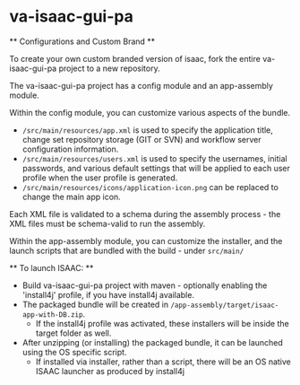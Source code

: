 va-isaac-gui-pa
========

** Configurations and Custom Brand **

To create your own custom branded version of isaac, fork the entire va-isaac-gui-pa project to a new repository.

The va-isaac-gui-pa project has a config module and an app-assembly module.

Within the config module, you can customize various aspects of the bundle.

 - `/src/main/resources/app.xml` is used to specify the application title, change set repository storage (GIT or SVN) and workflow server configuration information. 
 - `/src/main/resources/users.xml` is used to specify the usernames, initial passwords, and various default settings that will be applied
 to each user profile when the user profile is generated.
 - `/src/main/resources/icons/application-icon.png` can be replaced to change the main app icon.

Each XML file is validated to a schema during the assembly process - the XML files must be schema-valid to run the assembly.

Within the app-assembly module, you can customize the installer, and the launch scripts that are bundled with the build - under `src/main/`

** To launch ISAAC: **

- Build va-isaac-gui-pa project with maven - optionally enabling the 'install4j' profile, if you have install4j available.
- The packaged bundle will be created in `/app-assembly/target/isaac-app-with-DB.zip`.  
  - If the install4j profile was activated, these installers will be inside the target folder as well.
- After unzipping (or installing) the packaged bundle, it can be launched using the OS specific script.
  - If installed via installer, rather than a script, there will be an OS native ISAAC launcher as produced by install4j